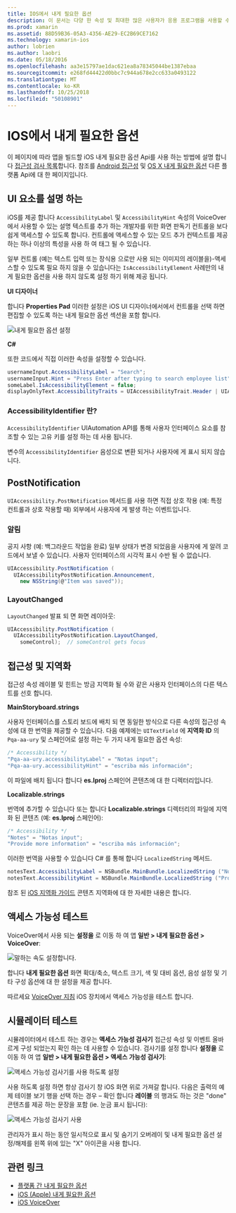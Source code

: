 ```yaml
---
title: IOS에서 내게 필요한 옵션
description: 이 문서는 다양 한 속성 및 최대한 많은 사용자가 응용 프로그램을 사용할 수 있도록 하려면 사용할 수 있는 기능을 설명 하는 iOS의 내게 필요한 옵션을 설명 합니다.
ms.prod: xamarin
ms.assetid: 88D59B36-05A3-4356-AE29-EC2B69CE7162
ms.technology: xamarin-ios
author: lobrien
ms.author: laobri
ms.date: 05/18/2016
ms.openlocfilehash: aa3e15797ae1dac621ea8a78345044be1387ebaa
ms.sourcegitcommit: e268fd44422d0bbc7c944a678e2cc633a0493122
ms.translationtype: MT
ms.contentlocale: ko-KR
ms.lasthandoff: 10/25/2018
ms.locfileid: "50108901"
---
```

# <a name="accessibility-on-ios"></a>IOS에서 내게 필요한 옵션

이 페이지에 따라 앱을 빌드할 iOS 내게 필요한 옵션 Api를 사용 하는 방법에 설명 합니다 [접근성 검사 목록](~/cross-platform/app-fundamentals/accessibility.md)합니다.
참조를 [Android 접근성](~/android/app-fundamentals/accessibility.md) 및 [OS X 내게 필요한 옵션](~/mac/app-fundamentals/accessibility.md) 다른 플랫폼 Api에 대 한 페이지입니다.

## <a name="describing-ui-elements"></a>UI 요소를 설명 하는

iOS를 제공 합니다 `AccessibilityLabel` 및 `AccessibilityHint` 속성의 VoiceOver에서 사용할 수 있는 설명 텍스트를 추가 하는 개발자를 위한 화면 판독기 컨트롤을 보다 쉽게 액세스할 수 있도록 합니다. 컨트롤에 액세스할 수 있는 모드 추가 컨텍스트를 제공 하는 하나 이상의 특성을 사용 하 여 태그 될 수 있습니다.

일부 컨트롤 (예는 텍스트 입력 또는 장식용 으로만 사용 되는 이미지의 레이블을)-액세스할 수 있도록 필요 하지 않을 수 있습니다는 `IsAccessibilityElement` 사례만의 내게 필요한 옵션을 사용 하지 않도록 설정 하기 위해 제공 됩니다.

**UI 디자이너**

합니다 **Properties Pad** 이러한 설정은 iOS UI 디자이너에서에서 컨트롤을 선택 하면 편집할 수 있도록 하는 내게 필요한 옵션 섹션을 포함 합니다.

![](accessibility-images/ios-designer-sml.png "내게 필요한 옵션 설정")

**C#**

또한 코드에서 직접 이러한 속성을 설정할 수 있습니다.

```csharp
usernameInput.AccessibilityLabel = "Search";
usernameInput.Hint = "Press Enter after typing to search employee list";
someLabel.IsAccessibilityElement = false;
displayOnlyText.AccessibilityTraits = UIAccessibilityTrait.Header | UIAccessibilityTrait.Selected;
```

### <a name="what-is-accessibilityidentifier"></a>AccessibilityIdentifier 란?

`AccessibilityIdentifier` UIAutomation API를 통해 사용자 인터페이스 요소를 참조할 수 있는 고유 키를 설정 하는 데 사용 됩니다.

변수의 `AccessibilityIdentifier` 음성으로 변환 되거나 사용자에 게 표시 되지 않습니다.

<a name="postnotification" />

## <a name="postnotification"></a>PostNotification

`UIAccessibility.PostNotification` 메서드를 사용 하면 직접 상호 작용 (예: 특정 컨트롤과 상호 작용할 때) 외부에서 사용자에 게 발생 하는 이벤트입니다.

### <a name="announcement"></a>알림

공지 사항 (예: 백그라운드 작업을 완료) 일부 상태가 변경 되었음을 사용자에 게 알려 코드에서 보낼 수 있습니다. 사용자 인터페이스의 시각적 표시 수반 될 수 없습니다.

```csharp
UIAccessibility.PostNotification (
  UIAccessibilityPostNotification.Announcement,
    new NSString(@"Item was saved"));
```

### <a name="layoutchanged"></a>LayoutChanged

`LayoutChanged` 발표 되 면 화면 레이아웃:

```csharp
UIAccessibility.PostNotification (
  UIAccessibilityPostNotification.LayoutChanged,
    someControl);  // someControl gets focus
```


## <a name="accessibility-and-localization"></a>접근성 및 지역화

접근성 속성 레이블 및 힌트는 방금 지역화 될 수와 같은 사용자 인터페이스의 다른 텍스트를 선호 합니다.

**MainStoryboard.strings**

사용자 인터페이스를 스토리 보드에 배치 되 면 동일한 방식으로 다른 속성의 접근성 속성에 대 한 번역을 제공할 수 있습니다. 다음 예제에는 `UITextField` 에 **지역화 ID** 의 `Pqa-aa-ury` 및 스페인어로 설정 하는 두 가지 내게 필요한 옵션 속성:

```csharp
/* Accessibility */
"Pqa-aa-ury.accessibilityLabel" = "Notas input";
"Pqa-aa-ury.accessibilityHint" = "escriba más información";
```

이 파일에 배치 됩니다 합니다 **es.lproj** 스페인어 콘텐츠에 대 한 디렉터리입니다.

**Localizable.strings**

번역에 추가할 수 있습니다 또는 합니다 **Localizable.strings** 디렉터리의 파일에 지역화 된 콘텐츠 (예: **es.lproj** 스페인어):

```csharp
/* Accessibility */
"Notes" = "Notas input";
"Provide more information" = "escriba más información";
```

이러한 번역을 사용할 수 있습니다 C# 를 통해 합니다 `LocalizedString` 메서드.

```csharp
notesText.AccessibilityLabel = NSBundle.MainBundle.LocalizedString ("Notes", "");
notesText.AccessibilityHint = NSBundle.MainBundle.LocalizedString ("Provide more information", "");
```

참조 된 [iOS 지역화 가이드](~/ios/app-fundamentals/localization/index.md) 콘텐츠 지역화에 대 한 자세한 내용은 합니다.

<a name="testing" />

## <a name="testing-accessibility"></a>액세스 가능성 테스트

VoiceOver에서 사용 되는 **설정을** 로 이동 하 여 앱 **일반 > 내게 필요한 옵션 > VoiceOver**:

![](accessibility-images/settings-sml.png "말하는 속도 설정합니다.")

합니다 **내게 필요한 옵션** 화면 확대/축소, 텍스트 크기, 색 및 대비 옵션, 음성 설정 및 기타 구성 옵션에 대 한 설정을 제공 합니다.

따르세요 [VoiceOver 지침](https://developer.apple.com/library/ios/technotes/TestingAccessibilityOfiOSApps/TestAccessibilityonYourDevicewithVoiceOver/TestAccessibilityonYourDevicewithVoiceOver.html) iOS 장치에서 액세스 가능성을 테스트 합니다.


## <a name="simulator-testing"></a>시뮬레이터 테스트

시뮬레이터에서 테스트 하는 경우는 **액세스 가능성 검사기** 접근성 속성 및 이벤트 올바르게 구성 되었는지 확인 하는 데 사용할 수 있습니다. 검사기를 설정 합니다 **설정을** 로 이동 하 여 앱 **일반 > 내게 필요한 옵션 > 액세스 가능성 검사기**:

![](accessibility-images/settings-inspector-sml.png "액세스 가능성 검사기를 사용 하도록 설정")

사용 하도록 설정 하면 항상 검사기 창 iOS 화면 위로 가져갈 합니다.
다음은 출력의 예제 테이블 보기 행을 선택 하는 경우 – 확인 합니다 **레이블** 의 행과도 하는 것은 "done" 콘텐츠를 제공 하는 문장을 포함 (ie. 눈금 표시 됩니다):

![](accessibility-images/tableview-a11y-sml.png "액세스 가능성 검사기 사용")

관리자가 표시 하는 동안 일시적으로 표시 및 숨기기 오버레이 및 내게 필요한 옵션 설정/해제를 왼쪽 위에 있는 "X" 아이콘을 사용 합니다.



## <a name="related-links"></a>관련 링크

- [플랫폼 간 내게 필요한 옵션](~/cross-platform/app-fundamentals/accessibility.md)
- [iOS (Apple) 내게 필요한 옵션](https://developer.apple.com/library/ios/documentation/UserExperience/Conceptual/iPhoneAccessibility/Accessibility_on_iPhone/Accessibility_on_iPhone.html)
- [iOS VoiceOver](http://www.apple.com/accessibility/ios/voiceover/)
